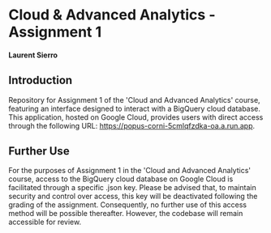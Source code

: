 # Cloud & Advanced Analytics - Assignment 1
#### Laurent Sierro
## Introduction
Repository for Assignment 1 of the 'Cloud and Advanced Analytics' course, featuring an interface designed to interact with a BigQuery cloud database. This application, hosted on Google Cloud, provides users with direct access through the following URL: https://popus-corni-5cmlqfzdka-oa.a.run.app.
## Further Use
For the purposes of Assignment 1 in the 'Cloud and Advanced Analytics' course, access to the BigQuery cloud database on Google Cloud is facilitated through a specific .json key. Please be advised that, to maintain security and control over access, this key will be deactivated following the grading of the assignment. Consequently, no further use of this access method will be possible thereafter. However, the codebase will remain accessible for review.